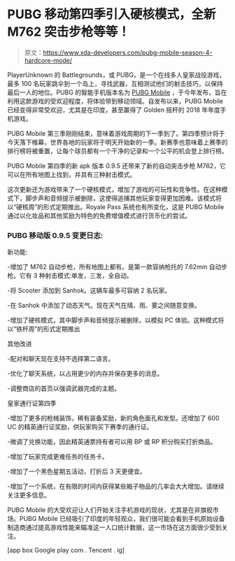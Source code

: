 # PUBG 移动第四季引入硬核模式，全新 M762 突击步枪等等！

> 原文：<https://www.xda-developers.com/pubg-mobile-season-4-hardcore-mode/>

PlayerUnknown 的 Battlegrounds，或 PUBG，是一个在线多人皇家战役游戏，最多 100 名玩家跳伞到一个岛上，寻找武器，互相测试他们的射击技巧，以保持最后一人的地位。PUBG 的智能手机版本名为 [PUBG Mobile](https://play.google.com/store/apps/details?id=com.tencent.ig) ，于今年发布，旨在利用这款游戏的受欢迎程度，将体验带到移动领域。自发布以来，PUBG Mobile 已经变得非常受欢迎，尤其是在印度，甚至赢得了 Golden 摇杆的 2018 年年度手机游戏。

PUBG Mobile 第三季刚刚结束，意味着游戏周期的下一季到了。第四季预计将于今天落下帷幕，世界各地的玩家将于明天开始新的一季。新赛季也意味着上赛季的排行榜将被重置，让每个球员都有一个干净的记录和一个公平的机会登上排行榜。

PUBG Mobile 第四季的新 apk 版本 0.9.5 还带来了新的自动突击步枪 M762，它可以在所有地图上找到，并具有三种射击模式。

这次更新还为游戏带来了一个硬核模式，增加了游戏的可玩性和竞争性。在这种模式下，脚步声和音频提示被删除，这使得追捕其他玩家变得更加困难。该模式将以“硬核周”的形式定期推出。Royale Pass 系统也有所变化，这是 PUBG Mobile 通过以化妆品和其他奖励为特色的免费增值模式进行货币化的尝试。

### PUBG 移动版 0.9.5 变更日志:

新功能:

-增加了 M762 自动步枪，所有地图上都有。是第一款容纳枪托的 7.62mm 自动步枪。它有 3 种射击模式:单发，三发，全自动。

-将 Scooter 添加到 Sanhok。这辆车最多可容纳 2 名玩家。

-在 Sanhok 中添加了动态天气。现在天气在晴、雨、雾之间随意变换。

-增加了硬核模式，其中脚步声和音频提示被删除，以模拟 PC 体验。这种模式将以“铁杆周”的形式定期推出

其他改进

-配对和聊天现在支持不选择第二语言。

-优化了聊天系统，以占用更少的内存并保存更多的消息。

-调整商店的首页以强调武器完成的主题。

皇家通行证第四季

-增加了更多的枪械装饰，稀有装备奖励，新的角色面孔和发型。还增加了 600 UC 的精英通行证奖励，供玩家购买下赛季的通行证。

-微调了兑换功能，因此精英通票持有者可以用 BP 或 RP 积分购买打折商品。

-增加了玩家完成更难任务的任务卡。

-增加了一个黑色星期五活动，打折后 3 天更便宜。

-增加了一个系统，在有限的时间内获得某些箱子物品的几率会大大增加。请继续关注更多信息。

PUBG Mobile 的大受欢迎让人们开始关注手机游戏的现状，尤其是在非旗舰市场。PUBG Mobile 已经吸引了印度的年轻观众，我们很可能会看到手机原始设备制造商通过提高游戏性能来瞄准这一人口统计数据，这一市场在这方面很少受到关注。

[app box Google play com . Tencent . ig]